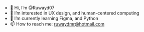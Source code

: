 - 👋 Hi, I’m @Ruwayd07
- 👀 I’m interested in UX design, and human-centered computing
- 🌱 I’m currently learning Figma, and Python 
- 📫 How to reach me: ruwaydmr@hotmail.com

<!---
Ruwayd07/Ruwayd07 is a ✨ special ✨ repository because its `README.md` (this file) appears on your GitHub profile.
You can click the Preview link to take a look at your changes.
--->
